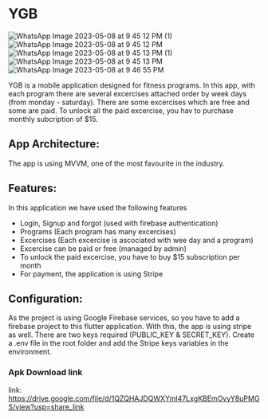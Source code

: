 # YGB

![WhatsApp Image 2023-05-08 at 9 45 12 PM (1)](https://github.com/kaaryaal/ygb/assets/132779238/8ef8ec57-3c77-4a64-ba15-02f2b8b4ead7) ![WhatsApp Image 2023-05-08 at 9 45 12 PM](https://github.com/kaaryaal/ygb/assets/132779238/bbcaf16b-c18c-42c7-b26e-f2faa822c359) ![WhatsApp Image 2023-05-08 at 9 45 13 PM (1)](https://github.com/kaaryaal/ygb/assets/132779238/3d3479ed-02dc-4cd4-808b-27c678f344ae) ![WhatsApp Image 2023-05-08 at 9 45 13 PM](https://github.com/kaaryaal/ygb/assets/132779238/18eb40d0-ebf4-45cf-89fd-447662c9ce03) ![WhatsApp Image 2023-05-08 at 9 46 55 PM](https://github.com/kaaryaal/ygb/assets/132779238/f8d4448a-59ac-45a0-9273-9a08dee45e24)



YGB is a mobile application designed for fitness programs.
In this app, with each program there are several excercises attached order by week days (from monday - saturday). There are some excercises which are free and some are paid. To unlock all the paid excercise, you hav to purchase monthly subcription of $15.

## App Architecture:

The app is using MVVM, one of the most favourite in the industry.

## Features:

In this application we have used the following features

- Login, Signup and forgot (used with firebase authentication)
- Programs (Each program has many excercises)
- Excercises (Each excercise is ascociated with wee day and a program)
- Excercise can be paid or free (managed by admin)
- To unlock the paid excercise, you have to buy $15 subscription per month
- For payment, the application is using Stripe

## Configuration:

As the project is using Google Firebase services, so you have to add a firebase project to this flutter application.
With this, the app is using stripe as well. There are two keys required (PUBLIC_KEY & SECRET_KEY). Create a .env file in the root folder and add the Stripe keys variables in the environment.

### Apk Download link
link: https://drive.google.com/file/d/1QZQHAJDQWXYmI47LxgKBEmOvyY8uPMGS/view?usp=share_link
